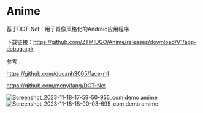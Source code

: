# Anime

基于DCT-Net：用于肖像风格化的Android应用程序

下载链接：https://github.com/ZTMIDGO/Anime/releases/download/V1/app-debug.apk

参考：

https://github.com/ducanh3005/face-ml

https://github.com/menyifang/DCT-Net

![Screenshot_2023-11-18-17-59-50-955_com demo amime](https://github.com/ZTMIDGO/Anime/assets/50280785/36195bbc-010c-45f1-a88a-f5111767c30c)
![Screenshot_2023-11-18-18-00-03-695_com demo amime](https://github.com/ZTMIDGO/Anime/assets/50280785/14aa673b-a670-44f0-bfc9-ee45fd82e073)
